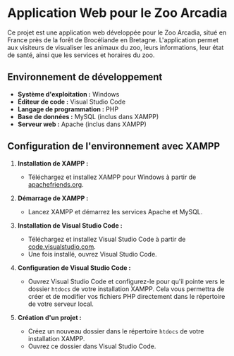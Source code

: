 # Application Web pour le Zoo Arcadia

Ce projet est une application web développée pour le Zoo Arcadia, situé en France près de la forêt de Brocéliande en Bretagne. L'application permet aux visiteurs de visualiser les animaux du zoo, leurs informations, leur état de santé, ainsi que les services et horaires du zoo.

## Environnement de développement

- **Système d'exploitation :** Windows
- **Éditeur de code :** Visual Studio Code
- **Langage de programmation :** PHP
- **Base de données :** MySQL (inclus dans XAMPP)
- **Serveur web :** Apache (inclus dans XAMPP)

## Configuration de l'environnement avec XAMPP

1. **Installation de XAMPP :**
   - Téléchargez et installez XAMPP pour Windows à partir de [apachefriends.org](https://www.apachefriends.org/index.html).

2. **Démarrage de XAMPP :**
   - Lancez XAMPP et démarrez les services Apache et MySQL.

3. **Installation de Visual Studio Code :**
   - Téléchargez et installez Visual Studio Code à partir de [code.visualstudio.com](https://code.visualstudio.com/).
   - Une fois installé, ouvrez Visual Studio Code.

4. **Configuration de Visual Studio Code :**
   - Ouvrez Visual Studio Code et configurez-le pour qu'il pointe vers le dossier `htdocs` de votre installation XAMPP. Cela vous permettra de créer et de modifier vos fichiers PHP directement dans le répertoire de votre serveur local.

5. **Création d'un projet :**
   - Créez un nouveau dossier dans le répertoire `htdocs` de votre installation XAMPP.
   - Ouvrez ce dossier dans Visual Studio Code.
